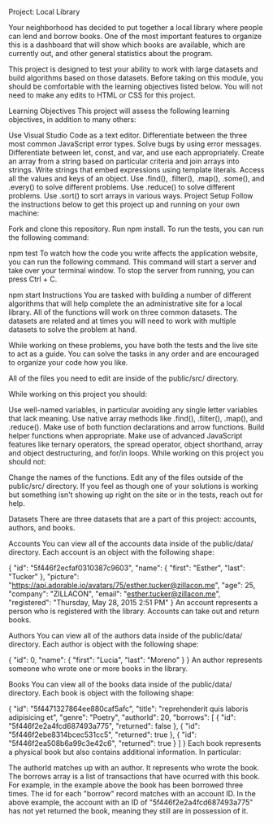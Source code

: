 Project: Local Library

Your neighborhood has decided to put together a local library where people can lend and borrow books. One of the most important features to organize this is a dashboard that will show which books are available, which are currently out, and other general statistics about the program.


This project is designed to test your ability to work with large datasets and build algorithms based on those datasets. Before taking on this module, you should be comfortable with the learning objectives listed below. You will not need to make any edits to HTML or CSS for this project.

Learning Objectives
This project will assess the following learning objectives, in addition to many others:

Use Visual Studio Code as a text editor.
Differentiate between the three most common JavaScript error types.
Solve bugs by using error messages.
Differentiate between let, const, and var, and use each appropriately.
Create an array from a string based on particular criteria and join arrays into strings.
Write strings that embed expressions using template literals.
Access all the values and keys of an object.
Use .find(), .filter(), .map(), .some(), and .every() to solve different problems.
Use .reduce() to solve different problems.
Use .sort() to sort arrays in various ways.
Project Setup
Follow the instructions below to get this project up and running on your own machine:

Fork and clone this repository.
Run npm install.
To run the tests, you can run the following command:

npm test
To watch how the code you write affects the application website, you can run the following command. This command will start a server and take over your terminal window. To stop the server from running, you can press Ctrl + C.

npm start
Instructions
You are tasked with building a number of different algorithms that will help complete the an administrative site for a local library. All of the functions will work on three common datasets. The datasets are related and at times you will need to work with multiple datasets to solve the problem at hand.

While working on these problems, you have both the tests and the live site to act as a guide. You can solve the tasks in any order and are encouraged to organize your code how you like.

All of the files you need to edit are inside of the public/src/ directory.

While working on this project you should:

Use well-named variables, in particular avoiding any single letter variables that lack meaning.
Use native array methods like .find(), .filter(), .map(), and .reduce().
Make use of both function declarations and arrow functions.
Build helper functions when appropriate.
Make use of advanced JavaScript features like ternary operators, the spread operator, object shorthand, array and object destructuring, and for/in loops.
While working on this project you should not:

Change the names of the functions.
Edit any of the files outside of the public/src/ directory.
If you feel as though one of your solutions is working but something isn't showing up right on the site or in the tests, reach out for help.

Datasets
There are three datasets that are a part of this project: accounts, authors, and books.

Accounts
You can view all of the accounts data inside of the public/data/ directory. Each account is an object with the following shape:

{
  "id": "5f446f2ecfaf0310387c9603",
  "name": {
    "first": "Esther",
    "last": "Tucker"
  },
  "picture": "https://api.adorable.io/avatars/75/esther.tucker@zillacon.me",
  "age": 25,
  "company": "ZILLACON",
  "email": "esther.tucker@zillacon.me",
  "registered": "Thursday, May 28, 2015 2:51 PM"
}
An account represents a person who is registered with the library. Accounts can take out and return books.

Authors
You can view all of the authors data inside of the public/data/ directory. Each author is object with the following shape:

{
  "id": 0,
  "name": {
    "first": "Lucia",
    "last": "Moreno"
  }
}
An author represents someone who wrote one or more books in the library.

Books
You can view all of the books data inside of the public/data/ directory. Each book is object with the following shape:

{
  "id": "5f4471327864ee880caf5afc",
  "title": "reprehenderit quis laboris adipisicing et",
  "genre": "Poetry",
  "authorId": 20,
  "borrows": [
    {
      "id": "5f446f2e2a4fcd687493a775",
      "returned": false
    },
    {
      "id": "5f446f2ebe8314bcec531cc5",
      "returned": true
    },
    {
      "id": "5f446f2ea508b6a99c3e42c6",
      "returned": true
    }
  ]
}
Each book represents a physical book but also contains additional information. In particular:

The authorId matches up with an author. It represents who wrote the book.
The borrows array is a list of transactions that have ocurred with this book. For example, in the example above the book has been borrowed three times.
The id for each "borrow" record matches with an account ID. In the above example, the account with an ID of "5f446f2e2a4fcd687493a775" has not yet returned the book, meaning they still are in possession of it.
